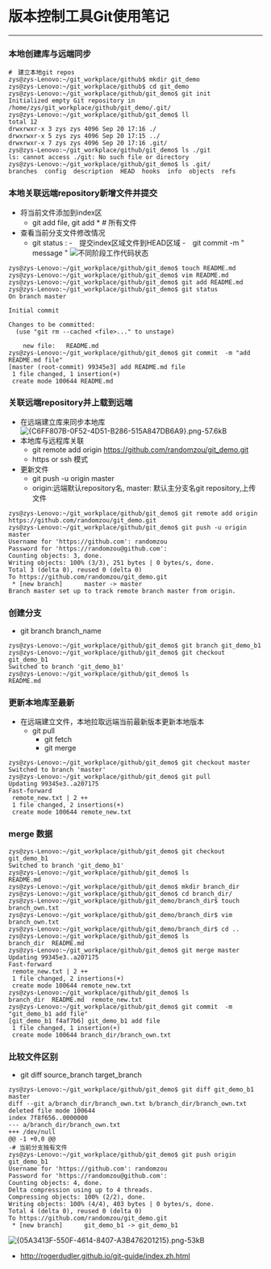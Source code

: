 # 版本控制工具Git使用笔记
---
### 本地创建库与远端同步
```
#　建立本地git repos
zys@zys-Lenovo:~/git_workplace/github$ mkdir git_demo
zys@zys-Lenovo:~/git_workplace/github$ cd git_demo
zys@zys-Lenovo:~/git_workplace/github/git_demo$ git init 
Initialized empty Git repository in /home/zys/git_workplace/github/git_demo/.git/
zys@zys-Lenovo:~/git_workplace/github/git_demo$ ll
total 12
drwxrwxr-x 3 zys zys 4096 Sep 20 17:16 ./
drwxrwxr-x 5 zys zys 4096 Sep 20 17:15 ../
drwxrwxr-x 7 zys zys 4096 Sep 20 17:16 .git/
zys@zys-Lenovo:~/git_workplace/github/git_demo$ ls ./git
ls: cannot access ./git: No such file or directory
zys@zys-Lenovo:~/git_workplace/github/git_demo$ ls .git/
branches  config  description  HEAD  hooks  info  objects  refs
```
### 本地关联远端repository新增文件并提交
- 将当前文件添加到index区
    - git add file, git add * # 所有文件
- 查看当前分支文件修改情况
    - git status : 
-　提交index区域文件到HEAD区域
    -　git commit -m " message "
        ![不同阶段工作代码状态][1]
```
zys@zys-Lenovo:~/git_workplace/github/git_demo$ touch README.md
zys@zys-Lenovo:~/git_workplace/github/git_demo$ vim README.md 
zys@zys-Lenovo:~/git_workplace/github/git_demo$ git add README.md 
zys@zys-Lenovo:~/git_workplace/github/git_demo$ git status
On branch master

Initial commit

Changes to be committed:
  (use "git rm --cached <file>..." to unstage)

	new file:   README.md
zys@zys-Lenovo:~/git_workplace/github/git_demo$ git commit  -m "add README.md file"
[master (root-commit) 99345e3] add README.md file
 1 file changed, 1 insertion(+)
 create mode 100644 README.md

```

### 关联远端repository并上载到远端
- 在远端建立库来同步本地库
![{C6FF807B-0F52-4D51-B286-515A847DB6A9}.png-57.6kB][3]
- 本地库与远程库关联
    - git remote add origin https://github.com/randomzou/git_demo.git
    - https or ssh 模式
- 更新文件
    - git push -u origin master
    - origin:远端默认repository名, master: 默认主分支名git repository,上传文件
```
zys@zys-Lenovo:~/git_workplace/github/git_demo$ git remote add origin https://github.com/randomzou/git_demo.git
zys@zys-Lenovo:~/git_workplace/github/git_demo$ git push -u origin master
Username for 'https://github.com': randomzou
Password for 'https://randomzou@github.com': 
Counting objects: 3, done.
Writing objects: 100% (3/3), 251 bytes | 0 bytes/s, done.
Total 3 (delta 0), reused 0 (delta 0)
To https://github.com/randomzou/git_demo.git
 * [new branch]      master -> master
Branch master set up to track remote branch master from origin.
```
### 创建分支

- git branch branch_name
```
zys@zys-Lenovo:~/git_workplace/github/git_demo$ git branch git_demo_b1
zys@zys-Lenovo:~/git_workplace/github/git_demo$ git checkout git_demo_b1 
Switched to branch 'git_demo_b1'
zys@zys-Lenovo:~/git_workplace/github/git_demo$ ls
README.md
```
### 更新本地库至最新
- 在远端建立文件，本地拉取远端当前最新版本更新本地版本
    - git pull
        - git fetch
        - git merge
```
zys@zys-Lenovo:~/git_workplace/github/git_demo$ git checkout master 
Switched to branch 'master'
zys@zys-Lenovo:~/git_workplace/github/git_demo$ git pull
Updating 99345e3..a207175
Fast-forward
 remote_new.txt | 2 ++
 1 file changed, 2 insertions(+)
 create mode 100644 remote_new.txt
```
### merge 数据
```
zys@zys-Lenovo:~/git_workplace/github/git_demo$ git checkout git_demo_b1 
Switched to branch 'git_demo_b1'
zys@zys-Lenovo:~/git_workplace/github/git_demo$ ls
README.md
zys@zys-Lenovo:~/git_workplace/github/git_demo$ mkdir branch_dir
zys@zys-Lenovo:~/git_workplace/github/git_demo$ cd branch_dir/
zys@zys-Lenovo:~/git_workplace/github/git_demo/branch_dir$ touch branch_own.txt
zys@zys-Lenovo:~/git_workplace/github/git_demo/branch_dir$ vim branch_own.txt 
zys@zys-Lenovo:~/git_workplace/github/git_demo/branch_dir$ cd ..
zys@zys-Lenovo:~/git_workplace/github/git_demo$ ls
branch_dir  README.md
zys@zys-Lenovo:~/git_workplace/github/git_demo$ git merge master 
Updating 99345e3..a207175
Fast-forward
 remote_new.txt | 2 ++
 1 file changed, 2 insertions(+)
 create mode 100644 remote_new.txt
zys@zys-Lenovo:~/git_workplace/github/git_demo$ ls
branch_dir  README.md  remote_new.txt
zys@zys-Lenovo:~/git_workplace/github/git_demo$ git commit  -m "git_demo_b1 add file"
[git_demo_b1 f4af7b6] git_demo_b1 add file
 1 file changed, 1 insertion(+)
 create mode 100644 branch_dir/branch_own.txt
```

### 比较文件区别
 - git diff source_branch  target_branch
```
zys@zys-Lenovo:~/git_workplace/github/git_demo$ git diff git_demo_b1  master 
diff --git a/branch_dir/branch_own.txt b/branch_dir/branch_own.txt
deleted file mode 100644
index 7f8f656..0000000
--- a/branch_dir/branch_own.txt
+++ /dev/null
@@ -1 +0,0 @@
-# 当前分支独有文件
zys@zys-Lenovo:~/git_workplace/github/git_demo$ git push origin git_demo_b1 
Username for 'https://github.com': randomzou 
Password for 'https://randomzou@github.com': 
Counting objects: 4, done.
Delta compression using up to 4 threads.
Compressing objects: 100% (2/2), done.
Writing objects: 100% (4/4), 403 bytes | 0 bytes/s, done.
Total 4 (delta 0), reused 0 (delta 0)
To https://github.com/randomzou/git_demo.git
 * [new branch]      git_demo_b1 -> git_demo_b1
```
![{05A3413F-550F-4614-8407-A3B476201215}.png-53kB][4]

- http://rogerdudler.github.io/git-guide/index.zh.html

  [1]: http://rogerdudler.github.io/git-guide/img/trees.png
  [2]: http://rogerdudler.github.io/git-guide/img/treesstatic.zybuluo.com/randomxy/e0xcg9hbfas20m95ootd6yac/%7B05A3413F-550F-4614-8407-A3B476201215%7D.png
  [3]: http://static.zybuluo.com/randomxy/z53kt5ci348odw4ub0f4bvwh/%7BC6FF807B-0F52-4D51-B286-515A847DB6A9%7D.png
  [4]: http://static.zybuluo.com/randomxy/jpmg1628ntipzgbtbuep7boq/%7B05A3413F-550F-4614-8407-A3B476201215%7D.png
